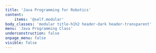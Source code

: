 ```yaml
---
title: 'Java Programming for Robotics'
content:
    items: '@self.modular'
body_classes: 'modular title-h1h2 header-dark header-transparent'
menu: 'Java Programming Class'
underconstruction: false
onpage_menu: false
visible: false
---
```


